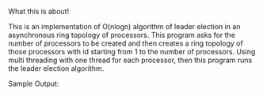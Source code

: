 What this is about!

This is an implementation of O(nlogn) algorithm of leader election in an asynchronous ring topology of processors.
This program asks for the number of processors to be created and then creates a ring topology of those processors with id starting from 1 to the number of processors.
Using multi threading with one thread for each processor, then this program runs the leader election algorithm.

Sample Output:

